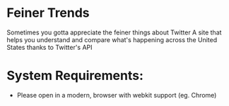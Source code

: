 # Feiner Trends
Sometimes you gotta appreciate the feiner things about Twitter
A site that helps you understand and compare what's happening across the United States thanks to Twitter's API

# System Requirements:
- Please open in a modern, browser with webkit support (eg. Chrome)
